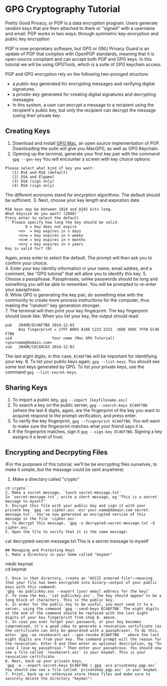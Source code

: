 # GPG Cryptography Tutorial

Pretty Good Privacy, or PGP is a data encryption program. Users generate random keys that are then attached to them or "signed" with a username and email.  PGP works in two ways: through symmetric key-encryption and public key encryption

PGP is now proprietary software, but GPG or GNU Privacy Guard is an update of PGP that complies with OpenPGP standards, meaning that it is open-source compliant and can accept both PGP and GPG keys. In this tutorial we will be using GPGTools, which is a suite of GPG keychain access.

PGP and GPG encryption rely on the following two-pronged structure:
- a *public-key* generated for encrypting messages and verifying digital signatures.
- a *private-key* generated for creating digital signatures and decrypting messages
- In this system, a user can encrypt a message to a recipient using the recipient's public key, but only the recipient can decrypt the message (using their private key.

## Creating Keys
1. Download and install [GPG Mac](https://gpgtools.org/), an open source implementation of PGP. Downloading the suite will give you MacGPG, as well as GPG Keychain.
2. Opening up the terminal, generate your first key pair with the command
`gpg --gen-key`
You will encounter a screen with key choice options:
```
Please select what kind of key you want:
   (1) RSA and RSA (default)
   (2) DSA and Elgamal
   (3) DSA (sign only)
   (4) RSA (sign only)
```
 The different acronyms stand for encyrption algorithms. The default should be sufficient. 
3. Next, choose your key length and expiration date.
```
RSA keys may be between 1024 and 8192 bits long.
What keysize do you want? (2048)```
Press enter to select the default
```Please specify how long the key should be valid.
         0 = key does not expire
      <n>  = key expires in n days
      <n>w = key expires in n weeks
      <n>m = key expires in n months
      <n>y = key expires in n years
Key is valid for? (0) 
``` 
Again, press enter to select the default. The prompt will then ask you to confirm your choice.  
4. Enter your key identity information in your name, email addres, and a comment, like "GPG tutorial" that will allow you to identify this key.
5. Choose a passphrase. Passphrases, unlike passwords should be long and something you will be able to remember. You will be prompted to re-enter your passphrase.  
6. While GPG is generating the key pair, do something else with the community to create more process instructions for the computer, thus making the "random" key generation stronger.  
7. The terminal will then print your key fingerprint. The key fingerprint should loook like:
When you list your key, the output should read:
```
pub   2048R/EC46F7B6 2014-12-03
      Key fingerprint = 27FF B803 A166 C222 2215  16DE 569C 7FFB EC46 F7B6
uid                  Your name (Mac GPG Tutorial) <yourname@domain.com>
sub   2048R/CEC68CA3 2014-12-03 
```
The last eight digits, in this case, `EC46F7B6` will be important for identifying your key.
8. To list your public keys again, `gpg --list-keys`. You should see some test keys generated by GPG. To list your private keys, use the command `gpg --list-secret-keys`.  

## Sharing Keys
1. To import a public key, `gpg --import [keyfilename.asc]`
2. To search a key on the public server, `gpg --search-keys EC46F7B6` (where the last 8 digits, again, are the fingerprint of the key you want to acquire) respond to the prompt verification, and press enter.
3. To verify the key fingerprint, `gpg --fingerprint EC46F7B6`. You will want to make sure the fingerprint matches what your friend says it is. 
4. If the fingerprint matches, sign it `gpg --sign-key EC46F7B6`. Signing a key assigns it a level of trust.

## Encrypting and Decrpyting Files
(For the purposes of this tutorial, we'll be be encrypting files ourselves, to make it simple, but the message could be sent anywhere)

1. Make a directory called "crypto"
```mkdir crypto
cd crypto```
2. Make a secret message. `touch secret-message.txt`
In `secret-message.txt`, write a short message, eg "This is a secret message to myself"
3. Encrypt this file with your public key and sign it with your private key `gpg -ao cipher.asc -esr your.name@domain.com secret-message.txt`. You've now generated an encrypted version of this message in the file `cipher.asc`
4. To decrypt this message, `gpg -o decrypted-secret-message.txt -d cipher.asc`. 
5. Open the file to verify that it is the same message:
```
cat decrypted-secret-message.txt
This is a secret message to myself
```
## Managing and Protecting Keys
1. Make a directory in your home called "keymat"
```
mkdir keymat  
cd keymat
```
2. Once in that directory, create an "ASCII armored file"––meaning that your file has been encrypted into binary––output of your public keys with this command:
`gpg -ao publickey.asc --export [your email address for the key]`
3. To view the key, `cat publickey.asc`. The key should appear to be a long block of characters. This is the public key.
4. In order for the public key to be useful, you must send it to a server, using the command `gpg --send-keys EC46F7B6` The eight digits at the end of the command should be replaced with the last eight digits of your key fingerprint from step 8. above.  
5. In case you ever forget your password, or your key becomes compromised, it's a good idea to generate a revocation certificate (as the certificate can only be generated with a passphrase). To do this, enter `gpg -ao revokecert.asc --gen-revoke EC46F7B6	` where the last eight digits are from your key. The command prompt will the reason for the revocation. Enter 0 and then enter an optional description, eg "In case I lose my passphrase." Then enter your passphrase. You should now see a file called `revokecert.asc` in your keymat. This is your revocation certificate
6. Next, back up your private keys. 
`gpg -a --export-secret-keys EC46F7B6 | gpg -aco privatekey.pgp.asc` You should now see a file called `privatekey.pgp.asc` in your keymat.
7. Print, back up or otherwise store these files and make sure to securely delete the directory "keymat"!

